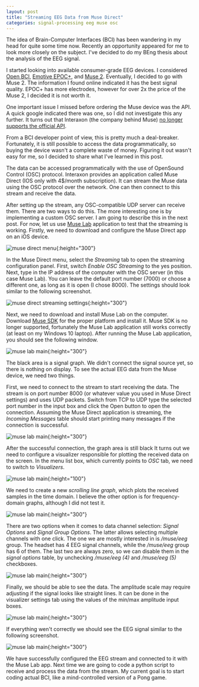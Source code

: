 ```yaml
---
layout: post
title: "Streaming EEG Data from Muse Direct"
categories: signal-processing eeg muse osc
---
```


The idea of Brain-Computer Interfaces (BCI) has been wandering in my head for quite some time now.
Recently an opportunity appeared for me to look more closely on the subject.
I've decided to do my BEng thesis about the analysis of the EEG signal.

I started looking into available consumer-grade EEG devices.
I considered [Open BCI][1], [Emotive EPOC+][2], and [Muse 2][3].
Eventually, I decided to go with Muse 2.
The information I found online indicated it has the best signal quality.
EPOC+ has more electrodes, however for over 2x the price of the Muse 2, I decided it is not worth it. 

One important issue I missed before ordering the Muse device was the API.
A quick google indicated there was one, so I did not investigate this any further.
It turns out that Interaxon (the company behind Muse) [no longer supports the official API][3].

From a BCI developer point of view, this is pretty much a deal-breaker.
Fortunately, it is still possible to access the data programmatically, so buying the device wasn't a complete waste of money.
Figuring it out wasn't easy for me, so I decided to share what I've learned in this post.

The data can be accessed programmatically with the use of OpenSound Control (OSC) protocol.
Interaxon provides an application called Muse Direct (IOS only with 4$/month subscription).
It can stream the Muse data using the OSC protocol over the network.
One can then connect to this stream and receive the data.

After setting up the stream, any OSC-compatible UDP server can receive them.
There are two ways to do this.
The more interesting one is by implementing a custom OSC server.
I am going to describe this in the next post.
For now, let us use [Muse Lab][4] application to test that the streaming is working.
Firstly, we need to download and configure the Muse Direct app on an iOS device.

![muse direct menu](/assets/images/Muse2-OSC/muse-direct-menu.png){:height="300"}
<!--img src="../assets/images/Muse2-OSC/muse-direct-menu.png" height="300"/-->

In the Muse Direct menu, select the *Streaming* tab to open the streaming configuration panel.
First, switch *Enable OSC Streaming* to the yes position.
Next, type in the IP address of the computer with the OSC server (in this case Muse Lab).
You can leave the default port number (7000) or choose a different one, as long as it is open (I chose 8000).
The settings should look similar to the following screenshot.

![muse direct streaming settings](/assets/images/Muse2-OSC/muse-direct-streaming-settings.png){:height="300"}
<!--img src="../assets/images/Muse2-OSC/muse-direct-streaming-settings.png" height="300"/-->

Next, we need to download and install Muse Lab on the computer.
Download [Muse SDK][4] for the proper platform and install it.
Muse SDK is no longer supported, fortunately the Muse Lab application still works correctly (at least on my Windows 10 laptop).
After running the Muse Lab application, you should see the following window.

![muse lab main](/assets/images/Muse2-OSC/muse-lab-main.png){:height="300"}
<!--img src="../assets/images/Muse2-OSC/muse-lab-main.png" height="300"/-->

The black area is a signal graph. We didn't connect the signal source yet, so there is nothing on display.
To see the actual EEG data from the Muse device, we need two things.

First, we need to connect to the stream to start receiving the data.
The stream is on port number 8000 (or whatever value you used in Muse Direct settings) and uses UDP packets.
Switch from TCP to UDP type the selected port number in the input box and click the Open button to open the connection.
Assuming the Muse Direct application is streaming, the *Incoming Messages* table should start printing many messages if the connection is successful.

![muse lab main](/assets/images/Muse2-OSC/muse-lab-incoming-msgs.png){:height="300"}
<!--img src="../assets/images/Muse2-OSC/muse-lab-incoming-msgs.png" height="300"/-->

After the successful connection, the graph area is still black
It turns out we need to configure a visualizer responsible for plotting the received data on the screen.
In the menu list box, which currently points to *OSC* tab, we need to switch to *Visualizers*.

![muse lab main](/assets/images/Muse2-OSC/muse-lab-new-visualizer.png){:height="100"}
<!--img src="../assets/images/Muse2-OSC/muse-lab-new-visualizer.png" height="100"/-->

We need to create a new *scrolling line graph*, which plots the received samples in the time domain.
I believe the other option is for frequency-domain graphs, although I did not test it.

![muse lab main](/assets/images/Muse2-OSC/muse-lab-new-scrolling-graph.png){:height="300"}
<!--img src="../assets/images/Muse2-OSC/muse-lab-new-scrolling-graph.png" height="300"/-->

There are two options when it comes to data channel selection: *Signal Options* and *Signal Group Options*.
The latter allows selecting multiple channels with one click. The one we are mostly interested in is */muse/eeg* group.
The headset has 4 EEG signal channels, while the */muse/eeg* group has 6 of them. The last two are always zero, so we can disable them
in the *signal options* table, by unchecking */muse/eeg (4)* and */muse/eeg (5)* checkboxes.

![muse lab main](/assets/images/Muse2-OSC/muse-lab-visualizer-signal-selection.png){:height="300"}
<!--img src="../assets/images/Muse2-OSC/muse-lab-visualizer-signal-selection.png" height="300"/-->

Finally, we should be able to see the data.
The amplitude scale may require adjusting if the signal looks like straight lines.
It can be done in the visualizer settings tab using the values of the min/max amplitude input boxes.

![muse lab main](/assets/images/Muse2-OSC/muse-lab-visualizer-settings.png){:height="300"}
<!--img src="../assets/images/Muse2-OSC/muse-lab-visualizer-settings.png" height="300"/-->

If everything wen't correctly we should see the EEG signal similar to the following screenshot.

![muse lab main](/assets/images/Muse2-OSC/muse-lab-eeg-time-graph.png){:height="300"}
<!--img src="../assets/images/Muse2-OSC/muse-lab-eeg-time-graph.png" height="300"/-->

We have successfully configured the EEG stream and connected to it with the Muse Lab app.
Next time we are going to code a python script to receive and process the data from the stream.
My current goal is to start coding actual BCI, like a mind-controlled version of a Pong game.

[1]: https://openbci.com/
[2]: https://www.emotiv.com/product/emotiv-epoc-14-channel-mobile-eeg/
[3]: https://choosemuse.com/muse-2/
[3]: https://choosemuse.com/development/
[4]: https://sites.google.com/a/interaxon.ca/muse-developer-site/download